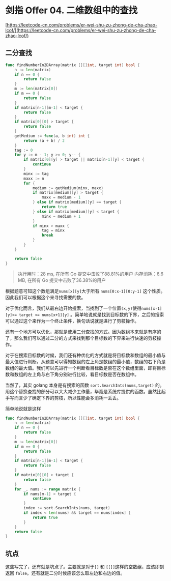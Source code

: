 # 剑指 Offer 04. 二维数组中的查找
[https://leetcode-cn.com/problems/er-wei-shu-zu-zhong-de-cha-zhao-lcof/](https://leetcode-cn.com/problems/er-wei-shu-zu-zhong-de-cha-zhao-lcof/)

## 二分查找
```go
func findNumberIn2DArray(matrix [][]int, target int) bool {
	n := len(matrix)
	if n == 0 {
		return false
	}
	m := len(matrix[0])
	if m == 0 {
		return false
	}
	if matrix[n-1][m-1] < target {
		return false
	}
	if matrix[0][0] > target {
		return false
	}
	getMedium := func(a, b int) int {
		return (a + b) / 2
	}
	tag := 0
	for y := m - 1; y >= 0; y-- {
		if matrix[0][y] > target || matrix[n-1][y] < target {
			continue
		}
		minx := tag
		maxx := n
		for {
			medium := getMedium(minx, maxx)
			if matrix[medium][y] > target {
				maxx = medium - 1
			} else if matrix[medium][y] == target {
				return true
			} else if matrix[medium][y] < target {
				minx = medium + 1
			}
			if minx > maxx {
				tag = minx
				break
			}
		}
	}

	return false
}
```

>执行用时：28 ms, 在所有 Go 提交中击败了88.81%的用户
内存消耗：6.6 MB, 在所有 Go 提交中击败了36.38%的用户


根据题意可知这个数组满足`nums[x][y]`大于所有 `nums[0:x-1][0:y-1]` 这个性质。因此我们可以根据这个来寻找需要的数。

对于优化而言，我们从最右边开始搜索，当找到了一个位置`(x,y)`使得`nums[x-1][y]<= target <= nums[x+1][y]` 。简单地说就是找到目标数的下界，之后的搜索可以通过这个来作为一个终止条件，换句话说就是进行了剪枝操作。

还有一个地方可以优化，那就是使用二分查找的方式。因为数组本来就是有序的了，那么我们可以通过二分的方式来找到那个目标数的下界来进行快速的剪枝操作。

对于在搜索目标数的时候，我们还有种优化的方式就是将目标数和数组的最小值与最大值进行判断。从题意可以得知数组的左上角是数组的最小值，数组的右下角是数组的最大值。我们可以先进行一个判断看目标数是否在这个数组里面，即将目标数和数组的左上角与右下角分别进行比较，看目标数是否在数组中。

当然了，其实 golang 本身是有搜索的函数 `sort.SearchInts(nums,target)` 的。用这个替换查找的部分可以大大减少工作量，毕竟是系统库提供的函数。虽然比起手写而言少了确定下界的剪枝，所以性能会多消耗一丢丢。

简单地说就是这样
```go
func findNumberIn2DArray(matrix [][]int, target int) bool {
	n := len(matrix)
	if n == 0 {
		return false
	}
	m := len(matrix[0])
	if m == 0 {
		return false
	}
	if matrix[n-1][m-1] < target {
		return false
	}
	if matrix[0][0] > target {
		return false
	}
	for _, nums := range matrix {
		if nums[m-1] < target {
			continue
		}
		index := sort.SearchInts(nums, target)
		if index < len(nums) && target == nums[index] {
			return true
		}
	}
	return false
}
```

##  坑点
这些写完了，还有就是坑点了。主要就是对于`[]` 和 `[[]]`这样的空数组，应该即刻返回 `false`。还有就是二分时候应该怎么取左边和右边的值。